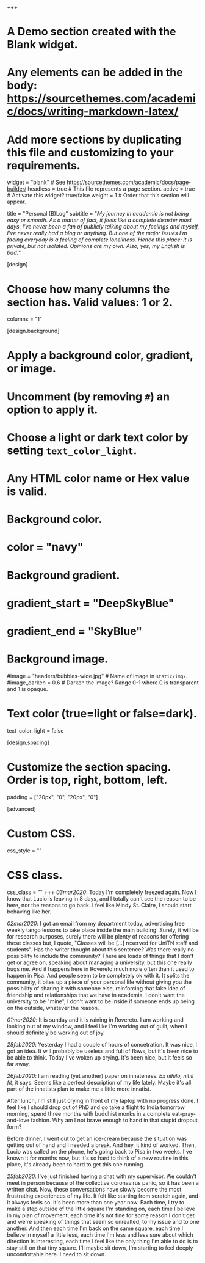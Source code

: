 +++
# A Demo section created with the Blank widget.
# Any elements can be added in the body: https://sourcethemes.com/academic/docs/writing-markdown-latex/
# Add more sections by duplicating this file and customizing to your requirements.

widget = "blank"  # See https://sourcethemes.com/academic/docs/page-builder/
headless = true  # This file represents a page section.
active = true  # Activate this widget? true/false
weight = 1  # Order that this section will appear.

title = "Personal (B)Log"
subtitle = "_My journey in academia is not being easy or smooth. As a matter of fact, it feels like a complete disaster most days. I've never been a fan of publicly talking about my feelings and myself, I've never really had a blog or anything. But one of the major issues I'm facing everyday is a feeling of complete loneliness. Hence this place: it is private, but not isolated. Opinions are my own. Also, yes, my English is bad._"

[design]
  # Choose how many columns the section has. Valid values: 1 or 2.
  columns = "1"

[design.background]
  # Apply a background color, gradient, or image.
  #   Uncomment (by removing `#`) an option to apply it.
  #   Choose a light or dark text color by setting `text_color_light`.
  #   Any HTML color name or Hex value is valid.

  # Background color.
  # color = "navy"
  
  # Background gradient.
  # gradient_start = "DeepSkyBlue"
  # gradient_end = "SkyBlue"
  
  # Background image.
  #image = "headers/bubbles-wide.jpg"  # Name of image in `static/img/`.
  #image_darken = 0.6  # Darken the image? Range 0-1 where 0 is transparent and 1 is opaque.

  # Text color (true=light or false=dark).
  text_color_light = false

[design.spacing]
  # Customize the section spacing. Order is top, right, bottom, left.
  padding = ["20px", "0", "20px", "0"]

[advanced]
 # Custom CSS. 
 css_style = ""
 
 # CSS class.
 css_class = ""
+++
_03mar2020_:
Today I'm completely freezed again. Now I know that Lucio is leaving in 8 days, and I totally can't see the reason to be here, nor the reasons to go back. I feel like Mindy St. Claire, I should start behaving like her.

_02mar2020_:
I got an email from my department today, advertising free weekly tango lessons to take place inside the main building. Surely, it will be for research purposes, surely there will be plenty of reasons for offering these classes but, I quote, "Classes will be [...] reserved for UniTN staff and students". Has the writer thought about this sentence? Was there really no possibility to include the community?
There are loads of things that I don't get or agree on, speaking about managing a university, but this one really bugs me. And it happens here in Rovereto much more often than it used to happen in Pisa. And people seem to be completely ok with it. 
It splits the community, it bites up a piece of your personal life without giving you the possibility of sharing it with someone else, reinforcing that fake idea of friendship and relationships that we have in academia. I don't want the university to be "mine", I don't want to be inside if someone ends up being on the outside, whatever the reason.

_01mar2020_:
It is sunday and it is raining in Rovereto. I am working and looking out of my window, and I feel like I'm working out of guilt, when I should definitely be working out of joy.

_28feb2020_:
Yesterday I had a couple of hours of concetration. It was nice, I got an idea. It will probably be useless and full of flaws, but it's been nice to be able to think.
Today I've woken up crying. It's been nice, but it feels so far away.

_26feb2020_:
I am reading (yet another) paper on innateness. _Ex nihilo, nihil fit_, it says. Seems like a perfect description of my life lately. Maybe it's all part of the innatists plan to make me a little more innatist.

After lunch, I'm still just crying in front of my laptop with no progress done. I feel like I should drop out of PhD and go take a flight to India tomorrow morning, spend three months with buddhist monks in a complete eat-pray-and-love fashion. Why am I not brave enough to hand in that stupid dropout form?

Before dinner, I went out to get an ice-cream because the situation was getting out of hand and I needed a break. And hey, it kind of worked.
Then, Lucio was called on the phone, he's going back to Pisa in two weeks. I've known it for months now, but it's so hard to think of a new routine in this place, it's already been to hard to get this one running.

_25feb2020_:
I've just finished having a chat with my supervisor. We couldn't meet in person because of the collective coronavirus panic, so it has been a written chat.
Now, these conversations have slowly become the most frustrating experiences of my life. It felt like starting from scratch again, and it always feels so.
It's been more than one year now. Each time, I try to make a step outside of the little square I'm standing on, each time I believe in my plan of movement, each time it's not fine for some reason I don't get and we're speaking of things that seem so unrealted, to my issue and to one another. And then each time I'm back on the same square, each time I believe in myself a little less, each time I'm less and less sure about which direction is interesting, each time I feel like the only thing I'm able to do is to stay still on that tiny square. I'll maybe sit down, I'm starting to feel deeply uncomfortable here. I need to sit down.
